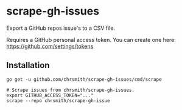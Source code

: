 # scrape-gh-issues

Export a GitHub repos issue's to a CSV file.

Requires a GitHub personal access token. You can create one here:
https://github.com/settings/tokens

## Installation

```
go get -u github.com/chrsmith/scrape-gh-issues/cmd/scrape

# Scrape issues from chrsmith/scrape-gh-issues.
export GITHUB_ACCESS_TOKEN="..."
scrape --repo chrsmith/scrape-gh-issue
```
